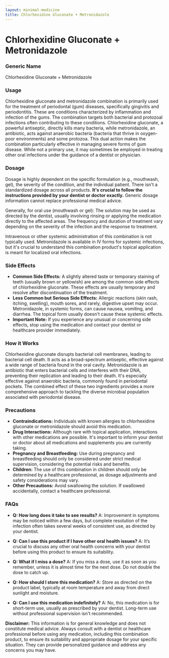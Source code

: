 ```yaml
---
layout: minimal-medicine
title: Chlorhexidine Gluconate + Metronidazole
---
```


# Chlorhexidine Gluconate + Metronidazole
### Generic Name
Chlorhexidine Gluconate + Metronidazole


### Usage

Chlorhexidine gluconate and metronidazole combination is primarily used for the treatment of periodontal (gum) diseases, specifically gingivitis and periodontitis.  These are conditions characterized by inflammation and infection of the gums.  The combination targets both bacterial and protozoal infections often contributing to these conditions.  Chlorhexidine gluconate, a powerful antiseptic, directly kills many bacteria, while metronidazole, an antibiotic, acts against anaerobic bacteria (bacteria that thrive in oxygen-poor environments) and some protozoa.  This dual action makes the combination particularly effective in managing severe forms of gum disease. While not a primary use, it may sometimes be employed in treating other oral infections under the guidance of a dentist or physician.


### Dosage

Dosage is highly dependent on the specific formulation (e.g., mouthwash, gel), the severity of the condition, and the individual patient.  There isn't a standardized dosage across all products.  **It's crucial to follow the instructions provided by your dentist or doctor exactly.**  Generic dosage information cannot replace professional medical advice.  

Generally, for oral use (mouthwash or gel):  The solution may be used as directed by the dentist, usually involving rinsing or applying the medication directly to the affected areas.  The frequency and duration of treatment vary depending on the severity of the infection and the response to treatment.  

Intravenous or other systemic administration of this combination is not typically used.  Metronidazole is available in IV forms for systemic infections, but it's crucial to understand this combination product's topical application is meant for localized oral infections.


### Side Effects

* **Common Side Effects:**  A slightly altered taste or temporary staining of teeth (usually brown or yellowish) are among the common side effects of chlorhexidine gluconate.  These effects are usually temporary and resolve after discontinuation of the treatment.
* **Less Common but Serious Side Effects:**  Allergic reactions (skin rash, itching, swelling), mouth sores, and rarely, digestive upset may occur.  Metronidazole, in systemic forms, can cause nausea, vomiting, and diarrhea.  The topical form usually doesn't cause these systemic effects.
* **Important Note:** If you experience any unusual or concerning side effects, stop using the medication and contact your dentist or healthcare provider immediately.


### How it Works

Chlorhexidine gluconate disrupts bacterial cell membranes, leading to bacterial cell death. It acts as a broad-spectrum antiseptic, effective against a wide range of bacteria found in the oral cavity.  Metronidazole is an antibiotic that enters bacterial cells and interferes with their DNA, preventing their replication and leading to their death.  It's especially effective against anaerobic bacteria, commonly found in periodontal pockets. The combined effect of these two ingredients provides a more comprehensive approach to tackling the diverse microbial population associated with periodontal disease.


### Precautions

* **Contraindications:**  Individuals with known allergies to chlorhexidine gluconate or metronidazole should avoid this medication.
* **Drug Interactions:**  Although rare with topical application, interactions with other medications are possible.  It's important to inform your dentist or doctor about all medications and supplements you are currently taking.
* **Pregnancy and Breastfeeding:**  Use during pregnancy and breastfeeding should only be considered under strict medical supervision, considering the potential risks and benefits.
* **Children:**  The use of this combination in children should only be determined by a healthcare professional, as dosage adjustments and safety considerations may vary.
* **Other Precautions:** Avoid swallowing the solution.  If swallowed accidentally, contact a healthcare professional.


### FAQs

* **Q: How long does it take to see results?**  A: Improvement in symptoms may be noticed within a few days, but complete resolution of the infection often takes several weeks of consistent use, as directed by your dentist.

* **Q: Can I use this product if I have other oral health issues?**  A:  It’s crucial to discuss any other oral health concerns with your dentist before using this product to ensure its suitability.

* **Q: What if I miss a dose?**  A:  If you miss a dose, use it as soon as you remember, unless it is almost time for the next dose. Do not double the dose to catch up.

* **Q: How should I store this medication?** A: Store as directed on the product label, typically at room temperature and away from direct sunlight and moisture.

* **Q: Can I use this medication indefinitely?** A: No, this medication is for short-term use, usually as prescribed by your dentist. Long-term use without professional supervision isn't recommended.


**Disclaimer:**  This information is for general knowledge and does not constitute medical advice. Always consult with a dentist or healthcare professional before using any medication, including this combination product, to ensure its suitability and appropriate dosage for your specific situation.  They can provide personalized guidance and address any concerns you may have.
